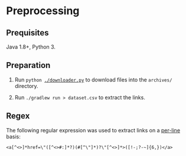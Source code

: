 # Preprocessing

## Prequisites

Java 1.8+, Python 3.

## Preparation

1. Run `python `[`./downloader.py`](https://github.com/breandan/tracelink/blob/master/preprocessing/downloader.py) to download files into the `archives/` directory.

2. Run `./gradlew run > dataset.csv` to extract the links.

## Regex

The following regular expression was used to extract links on a [per-line](https://github.com/breandan/tracelink/blob/69d3207f1ed67520f32ca8c1670cbcd40970b897/preprocessing/src/main/kotlin/ParseLinks.kt#L63) basis:

```regex
<a[^<>]*href=\"([^<>#:]*?)(#[^\"]*)?\"[^<>]*>([!-;?-~]{6,})</a>
```
